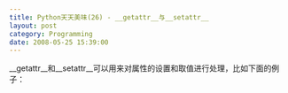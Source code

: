 ```yaml
---
title: Python天天美味(26) - __getattr__与__setattr__
layout: post
category: Programming
date: 2008-05-25 15:39:00
---
```


__getattr__和__setattr__可以用来对属性的设置和取值进行处理，比如下面的例子：<span style="color: #fb660a; font-weight: bold;">
</span><span style="color: #ffffff;"></span>

<div class="cnblogs_code"><div><!--

Code highlighting produced by Actipro CodeHighlighter (freeware)
http://www.CodeHighlighter.com/

--><span style="color: #0000ff;">class</span><span style="color: #000000;">&nbsp;Book(object):
&nbsp;&nbsp;&nbsp;&nbsp;</span><span style="color: #0000ff;">def</span><span style="color: #000000;">&nbsp;</span><span style="color: #800080;">__setattr__</span><span style="color: #000000;">(self,&nbsp;name,&nbsp;value):
&nbsp;&nbsp;&nbsp;&nbsp;&nbsp;&nbsp;&nbsp;&nbsp;</span><span style="color: #0000ff;">if</span><span style="color: #000000;">&nbsp;name&nbsp;</span><span style="color: #000000;">==</span><span style="color: #000000;">&nbsp;</span><span style="color: #800000;">'</span><span style="color: #800000;">value</span><span style="color: #800000;">'</span><span style="color: #000000;">:
&nbsp;&nbsp;&nbsp;&nbsp;&nbsp;&nbsp;&nbsp;&nbsp;&nbsp;&nbsp;&nbsp;&nbsp;object.</span><span style="color: #800080;">__setattr__</span><span style="color: #000000;">(self,&nbsp;name,&nbsp;value&nbsp;</span><span style="color: #000000;">-</span><span style="color: #000000;">&nbsp;</span><span style="color: #000000;">100</span><span style="color: #000000;">)
&nbsp;&nbsp;&nbsp;&nbsp;&nbsp;&nbsp;&nbsp;&nbsp;</span><span style="color: #0000ff;">else</span><span style="color: #000000;">:
&nbsp;&nbsp;&nbsp;&nbsp;&nbsp;&nbsp;&nbsp;&nbsp;&nbsp;&nbsp;&nbsp;&nbsp;object.</span><span style="color: #800080;">__setattr__</span><span style="color: #000000;">(self,&nbsp;name,&nbsp;value)
&nbsp;&nbsp;&nbsp;&nbsp;</span><span style="color: #0000ff;">def</span><span style="color: #000000;">&nbsp;</span><span style="color: #800080;">__getattr__</span><span style="color: #000000;">(self,&nbsp;name):
&nbsp;&nbsp;&nbsp;&nbsp;&nbsp;&nbsp;&nbsp;&nbsp;</span><span style="color: #0000ff;">try</span><span style="color: #000000;">:
&nbsp;&nbsp;&nbsp;&nbsp;&nbsp;&nbsp;&nbsp;&nbsp;&nbsp;&nbsp;&nbsp;&nbsp;</span><span style="color: #0000ff;">return</span><span style="color: #000000;">&nbsp;object.</span><span style="color: #800080;">__getattribute__</span><span style="color: #000000;">(name)
&nbsp;&nbsp;&nbsp;&nbsp;&nbsp;&nbsp;&nbsp;&nbsp;</span><span style="color: #0000ff;">except</span><span style="color: #000000;">:
&nbsp;&nbsp;&nbsp;&nbsp;&nbsp;&nbsp;&nbsp;&nbsp;&nbsp;&nbsp;&nbsp;&nbsp;</span><span style="color: #0000ff;">return</span><span style="color: #000000;">&nbsp;name&nbsp;</span><span style="color: #000000;">+</span><span style="color: #000000;">&nbsp;</span><span style="color: #800000;">'</span><span style="color: #800000;">&nbsp;is&nbsp;not&nbsp;found!</span><span style="color: #800000;">'</span><span style="color: #000000;">
&nbsp;&nbsp;&nbsp;&nbsp;</span><span style="color: #0000ff;">def</span><span style="color: #000000;">&nbsp;</span><span style="color: #800080;">__str__</span><span style="color: #000000;">(self):
&nbsp;&nbsp;&nbsp;&nbsp;&nbsp;&nbsp;&nbsp;&nbsp;</span><span style="color: #0000ff;">return</span><span style="color: #000000;">&nbsp;self.name&nbsp;</span><span style="color: #000000;">+</span><span style="color: #000000;">&nbsp;</span><span style="color: #800000;">'</span><span style="color: #800000;">&nbsp;cost&nbsp;:&nbsp;</span><span style="color: #800000;">'</span><span style="color: #000000;">&nbsp;</span><span style="color: #000000;">+</span><span style="color: #000000;">&nbsp;str(self.value)

c&nbsp;</span><span style="color: #000000;">=</span><span style="color: #000000;">&nbsp;Book()
c.name&nbsp;</span><span style="color: #000000;">=</span><span style="color: #000000;">&nbsp;</span><span style="color: #800000;">'</span><span style="color: #800000;">Python</span><span style="color: #800000;">'</span><span style="color: #000000;">
c.value&nbsp;</span><span style="color: #000000;">=</span><span style="color: #000000;">&nbsp;</span><span style="color: #000000;">100</span><span style="color: #000000;">
</span><span style="color: #0000ff;">print</span><span style="color: #000000;">&nbsp;c.name
</span><span style="color: #0000ff;">print</span><span style="color: #000000;">&nbsp;c.value
</span><span style="color: #0000ff;">print</span><span style="color: #000000;">&nbsp;c
</span><span style="color: #0000ff;">print</span><span style="color: #000000;">&nbsp;c.Type</span></div></div>

上面的例子中，在赋值书的value属性时，偷偷的将value减去了１００，呵。输出结果：

Python

0

Python cost : 0

Type is not found!

#### [Python  天天美味系列（总）](http://www.cnblogs.com/coderzh/archive/2008/07/08/pythoncookbook.html)
  
[Python    天天美味(24) - 初始化多维数组](http://www.cnblogs.com/coderzh/archive/2008/05/18/1201993.html) &nbsp;
  
[Python    天天美味(25) - 深入理解yield](http://www.cnblogs.com/coderzh/archive/2008/05/18/1202040.html) &nbsp;
  
[Python    天天美味(26) - __getattr__与__setattr__](http://www.cnblogs.com/coderzh/archive/2008/05/25/1206931.html) &nbsp;
  
[Python    天天美味(27) - 网络编程起步(Socket发送消息)](http://www.cnblogs.com/coderzh/archive/2008/06/07/1215607.html) &nbsp;
  
[Python    天天美味(28) - urlopen](http://www.cnblogs.com/coderzh/archive/2008/06/07/1215657.html)&nbsp;&nbsp; &nbsp;
...

&nbsp;
